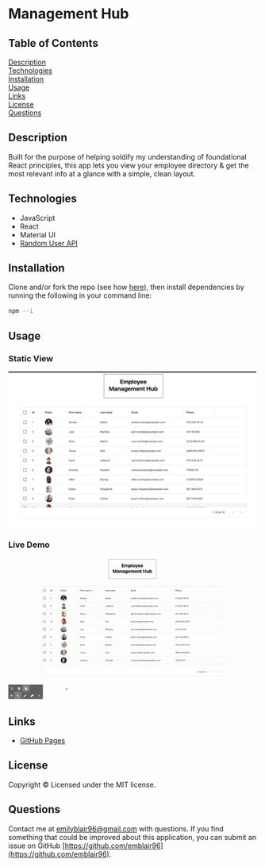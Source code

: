 # Management Hub

## Table of Contents 
[Description](#description)  
[Technologies](#technologies)  
[Installation](#installation)  
[Usage](#usage)  
[Links](#links)  
[License](#license)  
[Questions](#questions)  

## Description
Built for the purpose of helping soldify my understanding of foundational React principles, this app lets you view your employee directory & get the most relevant info at a glance with a simple, clean layout.  

## Technologies
* JavaScript
* React
* Material UI
* [Random User API](https://randomuser.me/)

## Installation
Clone and/or fork the repo (see how [here](https://docs.github.com/en/desktop/contributing-and-collaborating-using-github-desktop/cloning-and-forking-repositories-from-github-desktop)), then install dependencies by running the following in your command line: 
``` bash
npm --i
```

## Usage
### Static View
<img src="assets/management-hub-app-demo.png" width="500" style="margin-right: 10px;"/>

### Live Demo
<img src="assets/management-hub-live-demo.gif" width="500"/>

## Links
* [GitHub Pages](https://emblair96.github.io/management-hub/)

## License
Copyright &copy; Licensed under the MIT license.

## Questions
Contact me at emilyblair96@gmail.com with questions.  If you find something that could be improved about this application, you can submit an issue on GitHub [https://github.com/emblair96](https://github.com/emblair96).
